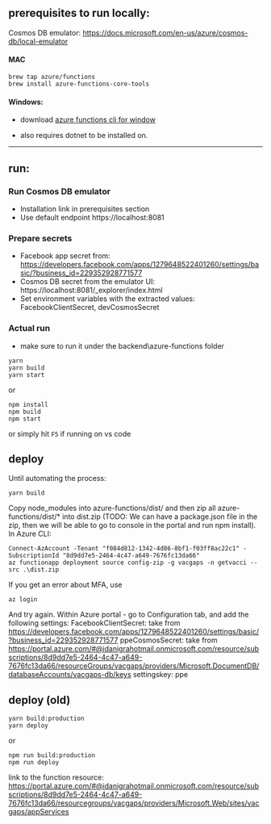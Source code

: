 ## prerequisites to run locally:

Cosmos DB emulator: https://docs.microsoft.com/en-us/azure/cosmos-db/local-emulator

#### MAC

```
brew tap azure/functions
brew install azure-functions-core-tools
```

#### Windows:

- download [azure functions cli for window](https://go.microsoft.com/fwlink/?linkid=2135274)

- also requires dotnet to be installed on.

---

## run:

### Run Cosmos DB emulator
- Installation link in prerequisites section
- Use default endpoint https://localhost:8081

### Prepare secrets

- Facebook app secret from: https://developers.facebook.com/apps/1279648522401260/settings/basic/?business_id=229352928771577
- Cosmos DB secret from the emulator UI: https://localhost:8081/_explorer/index.html
- Set environment variables with the extracted values: FacebookClientSecret, devCosmosSecret

### Actual run
- make sure to run it under the backend\azure-functions folder

```
yarn
yarn build
yarn start
```

or

```
npm install
npm build
npm start
```

or simply hit `F5` if running on vs code

## deploy

Until automating the process:
```
yarn build
```
Copy node_modules into azure-functions/dist/ and then zip all azure-functions/dist/* into dist.zip
(TODO: We can have a package.json file in the zip, then we will be able to go to console in the portal and run npm install).
In Azure CLI:
```
Connect-AzAccount -Tenant "f084d812-1342-4d86-8bf1-f03ff8ac22c1" -SubscriptionId "8d9dd7e5-2464-4c47-a649-7676fc13da66"
az functionapp deployment source config-zip -g vacgaps -n getvacci --src .\dist.zip
```
If you get an error about MFA, use
```
az login
```
And try again.
Within Azure portal - go to Configuration tab, and add the following settings:
FacebookClientSecret: take from https://developers.facebook.com/apps/1279648522401260/settings/basic/?business_id=229352928771577
ppeCosmosSecret: take from https://portal.azure.com/#@idanigrahotmail.onmicrosoft.com/resource/subscriptions/8d9dd7e5-2464-4c47-a649-7676fc13da66/resourceGroups/vacgaps/providers/Microsoft.DocumentDB/databaseAccounts/vacgaps-db/keys
settingskey: ppe

## deploy (old)

```
yarn build:production
yarn deploy
```

or

```
npm run build:production
npm run deploy
```

link to the function resource: https://portal.azure.com/#@idanigrahotmail.onmicrosoft.com/resource/subscriptions/8d9dd7e5-2464-4c47-a649-7676fc13da66/resourcegroups/vacgaps/providers/Microsoft.Web/sites/vacgaps/appServices
